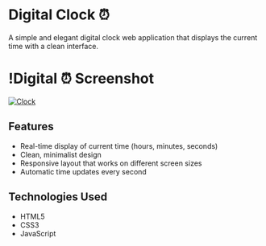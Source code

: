 #  Digital Clock ⏰

A simple and elegant digital clock web application that displays the current time with a clean interface.

#  !Digital ⏰ Screenshot 
<a href="https://ibb.co.com/99gWcWrG">
  <img src="https://i.ibb.co.com/99gWcWrG/Clock.png" alt="Clock" border="0">
</a>

## Features

- Real-time display of current time (hours, minutes, seconds)
- Clean, minimalist design
- Responsive layout that works on different screen sizes
- Automatic time updates every second

## Technologies Used

- HTML5
- CSS3
- JavaScript

